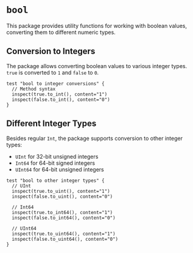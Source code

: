 # `bool`

This package provides utility functions for working with boolean values, converting them to different numeric types.

## Conversion to Integers

The package allows converting boolean values to various integer types. `true` is converted to `1` and `false` to `0`.

```moonbit
test "bool to integer conversions" {
  // Method syntax
  inspect(true.to_int(), content="1")
  inspect(false.to_int(), content="0")
}
```

## Different Integer Types

Besides regular `Int`, the package supports conversion to other integer types:

- `UInt` for 32-bit unsigned integers
- `Int64` for 64-bit signed integers
- `UInt64` for 64-bit unsigned integers

```moonbit
test "bool to other integer types" {
  // UInt
  inspect(true.to_uint(), content="1")
  inspect(false.to_uint(), content="0")

  // Int64
  inspect(true.to_int64(), content="1")
  inspect(false.to_int64(), content="0")

  // UInt64
  inspect(true.to_uint64(), content="1")
  inspect(false.to_uint64(), content="0")
}
```
